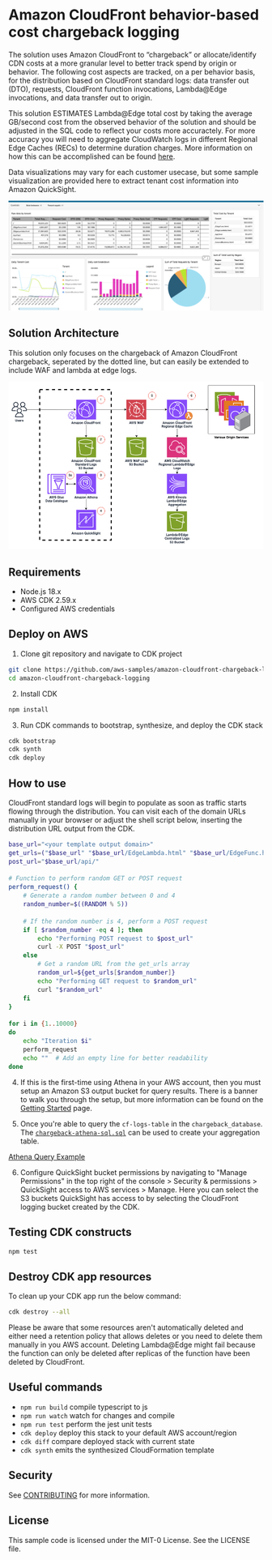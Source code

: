 # Amazon CloudFront behavior-based cost chargeback logging

The solution uses Amazon CloudFront to “chargeback” or allocate/identify CDN costs at a more granular level to better track spend by origin or behavior. The following cost aspects are tracked, on a per behavior basis, for the distribution based on CloudFront standard logs: data transfer out (DTO), requests, CloudFront function invocations, Lambda@Edge invocations, and data transfer out to origin.

This solution ESTIMATES Lambda@Edge total cost by taking the average GB/second cost from the observed behavior of the solution and should be adjusted in the SQL code to reflect your costs more accuractely. For more accuracy you will need to aggregate CloudWatch logs in different Regional Edge Caches (RECs) to determine duration charges. More information on how this can be accomplished can be found [here](https://aws.amazon.com/blogs/networking-and-content-delivery/aggregating-lambdaedge-logs/).

Data visualizations may vary for each customer usecase, but some sample visualization are provided here to extract tenant cost information into Amazon QuickSight.

![Amazon QuickSight Visualizations](images/sample-quicksight-dashboard.png)

## Solution Architecture

This solution only focuses on the chargeback of Amazon CloudFront chargeback, seperated by the dotted line, but can easily be extended to include WAF and lambda at edge logs.

![CloudFront ChargeBack Logging Architecture](images/cloudfront-chargeback-logging-architecture-diagram.png)

## Requirements

- Node.js 18.x
- AWS CDK 2.59.x
- Configured AWS credentials


## Deploy on AWS

1. Clone git repository and navigate to CDK project

```bash
git clone https://github.com/aws-samples/amazon-cloudfront-chargeback-logging.git
cd amazon-cloudfront-chargeback-logging
```

2. Install CDK

```bash
npm install
```

3. Run CDK commands to bootstrap, synthesize, and deploy the CDK stack

```bash
cdk bootstrap
cdk synth
cdk deploy
```

## How to use

CloudFront standard logs will begin to populate as soon as traffic starts flowing through the
distribution. You can visit each of the domain URLs manually in your browser or adjust the shell
script below, inserting the distribution URL output from the CDK.

```bash
base_url="<your template output domain>"
get_urls=("$base_url" "$base_url/EdgeLambda.html" "$base_url/EdgeFunc.html")
post_url="$base_url/api/"

# Function to perform random GET or POST request
perform_request() {
    # Generate a random number between 0 and 4
    random_number=$((RANDOM % 5))

    # If the random number is 4, perform a POST request
    if [ $random_number -eq 4 ]; then
        echo "Performing POST request to $post_url"
        curl -X POST "$post_url"
    else
        # Get a random URL from the get_urls array
        random_url=${get_urls[$random_number]}
        echo "Performing GET request to $random_url"
        curl "$random_url"
    fi
}

for i in {1..10000}
do
    echo "Iteration $i"
    perform_request
    echo ""  # Add an empty line for better readability
done
```


4. If this is the first-time using Athena in your AWS account, then you must setup 
an Amazon S3 output bucket for query results. There is a banner to walk you through 
the setup, but more information can be found on the [Getting Started](https://docs.aws.amazon.com/athena/latest/ug/getting-started.html) page.

5. Once you're able to query the `cf-logs-table` in the `chargeback_database`. The [`chargeback-athena-sql.sql`](chargeback-athena-sql.sql) can be used to create your aggregation table.

[Athena Query Example](images/athena-query-example-output.png)

6. Configure QuickSight bucket permissions by navigating to "Manage Permissions" in the top right of the console > Security & permissions > QuickSight access to AWS services > Manage. Here you can select the S3 buckets QuickSight has access to by selecting the CloudFront logging bucket created by the CDK.

## Testing CDK constructs
```
npm test
```

## Destroy CDK app resources

To clean up your CDK app run the below command:
```bash
cdk destroy --all
```

Please be aware that some resources aren't automatically deleted and either 
need a retention policy that allows deletes or you need to delete them manually 
in you AWS account. Deleting Lambda@Edge might fail because the function can 
only be deleted after replicas of the function have been deleted by CloudFront.

## Useful commands

* `npm run build`   compile typescript to js
* `npm run watch`   watch for changes and compile
* `npm run test`    perform the jest unit tests
* `cdk deploy`      deploy this stack to your default AWS account/region
* `cdk diff`        compare deployed stack with current state
* `cdk synth`       emits the synthesized CloudFormation template

## Security

See [CONTRIBUTING](CONTRIBUTING.md#security-issue-notifications) for more information.

## License

This sample code is licensed under the MIT-0 License. See the LICENSE file.